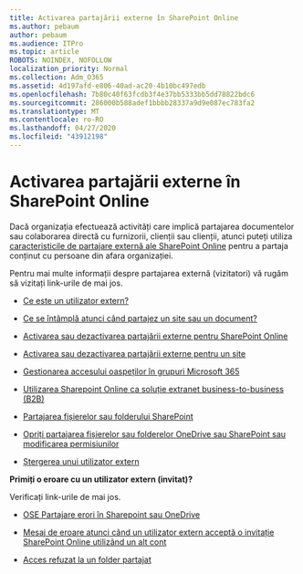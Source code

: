 ```yaml
---
title: Activarea partajării externe în SharePoint Online
ms.author: pebaum
author: pebaum
ms.audience: ITPro
ms.topic: article
ROBOTS: NOINDEX, NOFOLLOW
localization_priority: Normal
ms.collection: Adm_O365
ms.assetid: 4d197afd-e806-40ad-ac20-4b10bc497edb
ms.openlocfilehash: 7b80c40f63fcdb3f4e37bb5333bb5dd78822bdc6
ms.sourcegitcommit: 286000b588adef1bbbb28337a9d9e087ec783fa2
ms.translationtype: MT
ms.contentlocale: ro-RO
ms.lasthandoff: 04/27/2020
ms.locfileid: "43912198"
---
```

# <a name="enable-external-sharing-in-sharepoint-online"></a>Activarea partajării externe în SharePoint Online

Dacă organizația efectuează activități care implică partajarea documentelor sau colaborarea directă cu furnizorii, clienții sau clienții, atunci puteți utiliza [caracteristicile de partajare externă ale SharePoint Online](https://docs.microsoft.com/sharepoint/external-sharing-overview) pentru a partaja conținut cu persoane din afara organizației.

Pentru mai multe informații despre partajarea externă (vizitatori) vă rugăm să vizitați link-urile de mai jos.

- [Ce este un utilizator extern?](https://docs.microsoft.com/sharepoint/external-sharing-overview#what-is-an-external-user)

- [Ce se întâmplă atunci când partajez un site sau un document?](https://docs.microsoft.com/sharepoint/external-sharing-overview#what-happens-when-i-share-a-site-or-document)

- [Activarea sau dezactivarea partajării externe pentru SharePoint Online](https://docs.microsoft.com/sharepoint/turn-external-sharing-on-or-off)

- [Activarea sau dezactivarea partajării externe pentru un site](https://docs.microsoft.com/sharepoint/change-external-sharing-site)

- [Gestionarea accesului oaspeților în grupuri Microsoft 365](https://docs.microsoft.com/office365/admin/create-groups/manage-guest-access-in-groups?view=o365-worldwide)

- [Utilizarea Sharepoint Online ca soluție extranet business-to-business (B2B)](https://docs.microsoft.com/sharepoint/create-b2b-extranet)

- [Partajarea fișierelor sau folderului SharePoint](https://support.office.com/article/share-sharepoint-files-or-folders-1fe37332-0f9a-4719-970e-d2578da4941c)

- [Opriți partajarea fișierelor sau folderelor OneDrive sau SharePoint sau modificarea permisiunilor](https://support.office.com/article/stop-sharing-onedrive-or-sharepoint-files-or-folders-or-change-permissions-0a36470f-d7fe-40a0-bd74-0ac6c1e13323)

- [Ștergerea unui utilizator extern](https://docs.microsoft.com/sharepoint/remove-users#delete-a-guest-from-the-microsoft-365-admin-center)

**Primiți o eroare cu un utilizator extern (invitat)?**

Verificați link-urile de mai jos. 

- [OSE Partajare erori în Sharepoint sau OneDrive](https://docs.microsoft.com/sharepoint/sharepoint-onedrive-error-message)

- [Mesaj de eroare atunci când un utilizator extern acceptă o invitație SharePoint Online utilizând un alt cont](https://docs.microsoft.com/sharepoint/support/sharing-and-permissions/error-when-external-user-accepts-an-invitation-by-using-another-account)

- [Acces refuzat la un folder partajat](https://docs.microsoft.com/sharepoint/support/sharing-and-permissions/cannot-access-shared-folder)
